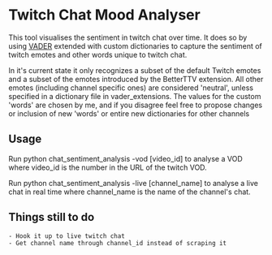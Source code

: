 # Twitch Chat Mood Analyser
This tool visualises the sentiment in twitch chat over time.
It does so by using [VADER](https://github.com/cjhutto/vaderSentiment) extended with custom dictionaries to capture the sentiment of twitch emotes and other words unique to twitch chat.

In it's current state it only recognizes a subset of the default Twitch emotes and a subset of the emotes introduced by the BetterTTV extension.
All other emotes (including channel specific ones) are considered 'neutral', unless specified in a dictionary file in vader_extensions.
The values for the custom 'words' are chosen by me, and if you disagree feel free to propose changes or inclusion of new 'words' or entire new dictionaries for other channels

## Usage
Run python chat_sentiment_analysis -vod [video_id] to analyse a VOD where video_id is the number in the URL of the twitch VOD.

Run python chat_sentiment_analysis -live [channel_name] to analyse a live chat in real time where channel_name is the name of the channel's chat.

## Things still to do
    - Hook it up to live twitch chat
    - Get channel name through channel_id instead of scraping it 
